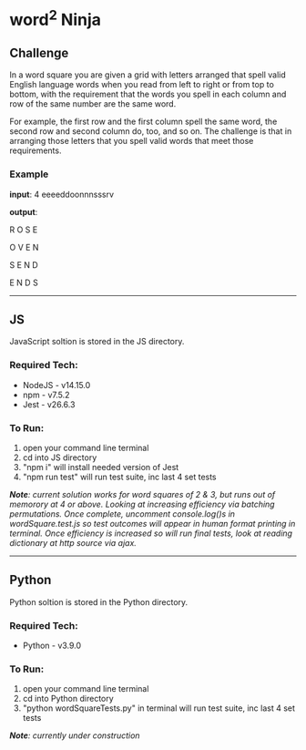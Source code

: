 # __word<sup>2</sup> Ninja__
## __Challenge__
In a word square you are given a grid with letters arranged that spell valid English language words when you read from left to right or from top to bottom, with the requirement that the words you spell in each column and row of the same number are the same word.

For example, the first row and the first column spell the same word, the second row and second column do, too, and so on. The challenge is that in arranging those letters that you spell valid words that meet those requirements.

### __Example__

__input__: 4 eeeeddoonnnsssrv

__output__:

R O S E

O V E N

S E N D

E N D S

---

## __JS__
JavaScript soltion is stored in the JS directory.

### __Required Tech__:
* NodeJS - v14.15.0
* npm - v7.5.2
* Jest - v26.6.3

### __To Run__:
1. open your command line terminal
2. cd into JS directory
3. "npm i" will install needed version of Jest
4. "npm run test" will run test suite, inc last 4 set tests

___Note__: current solution works for word squares of 2 & 3, but runs out of memorory at 4 or above. Looking at increasing efficiency via batching permutations. Once complete, uncomment console.log()s in wordSquare.test.js so test outcomes will appear in human format printing in terminal. Once efficiency is increased so will run final tests, look at reading dictionary at http source via ajax._

---

## __Python__
Python soltion is stored in the Python directory.

### __Required Tech__:
* Python - v3.9.0

### __To Run__:
1. open your command line terminal
2. cd into Python directory
3. "python wordSquareTests.py" in terminal will run test suite, inc last 4 set tests

___Note__: currently under construction_